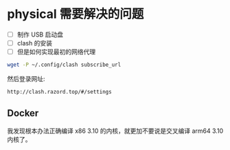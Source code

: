 # physical 需要解决的问题

- [ ] 制作 USB 启动盘
- [ ] clash 的安装
- [ ] 但是如何实现最初的网络代理

```sh
wget -P ~/.config/clash subscribe_url
```

然后登录网址:
```sh
http://clash.razord.top/#/settings
```

## Docker
我发现根本办法正确编译 x86 3.10 的内核，就更加不要说是交叉编译 arm64 3.10 内核了。
